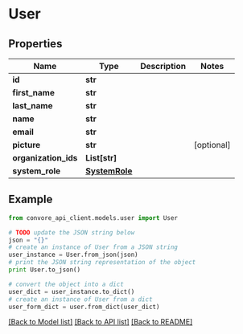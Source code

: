 # User


## Properties

Name | Type | Description | Notes
------------ | ------------- | ------------- | -------------
**id** | **str** |  | 
**first_name** | **str** |  | 
**last_name** | **str** |  | 
**name** | **str** |  | 
**email** | **str** |  | 
**picture** | **str** |  | [optional] 
**organization_ids** | **List[str]** |  | 
**system_role** | [**SystemRole**](SystemRole.md) |  | 

## Example

```python
from convore_api_client.models.user import User

# TODO update the JSON string below
json = "{}"
# create an instance of User from a JSON string
user_instance = User.from_json(json)
# print the JSON string representation of the object
print User.to_json()

# convert the object into a dict
user_dict = user_instance.to_dict()
# create an instance of User from a dict
user_form_dict = user.from_dict(user_dict)
```
[[Back to Model list]](../README.md#documentation-for-models) [[Back to API list]](../README.md#documentation-for-api-endpoints) [[Back to README]](../README.md)


